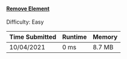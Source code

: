#### [Remove Element](https://leetcode.com/problems/remove-element/)

Difficulty: Easy

| Time Submitted | Runtime | Memory   |
|----------------|---------|----------|
| 10/04/2021     | 0 ms    | 8.7 MB   |